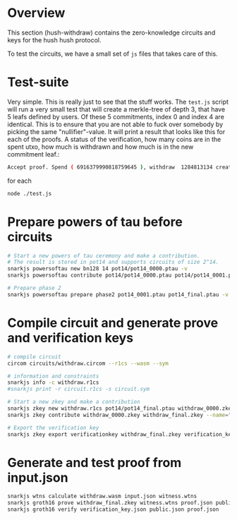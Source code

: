 # Overview
This section (hush-withdraw) contains the zero-knowledge circuits and keys for the hush hush protocol. 

To test the circuits, we have a small set of `js` files that takes care of this.

# Test-suite
Very simple. This is really just to see that the stuff works. The `test.js` script will run a very small test that will create a merkle-tree of depth 3, that have 5 leafs defined by users. Of these 5 commitments, index 0 and index 4 are identical. This is to ensure that you are not able to fuck over somebody by picking the same "nullifier"-value.
It will print a result that looks like this for each of the proofs. A status of the verification, how many coins are in the spent utxo, how much is withdrawn and how much is in the new commitment leaf.: 
```bash
Accept proof. Spend ( 6916379990818759645 ), withdraw  1284813134 create ( 6916379989533946511 ): 4521118041159501863462521679569866335743860363032419381818207185901659021412
```
for each 

```bash
node ./test.js
```




# Prepare powers of tau before circuits
```bash
# Start a new powers of tau ceremony and make a contribution. 
# The result is stored in pot14 and supports circuits of size 2^14.
snarkjs powersoftau new bn128 14 pot14/pot14_0000.ptau -v
snarkjs powersoftau contribute pot14/pot14_0000.ptau pot14/pot14_0001.ptau --name="First contribution" -v

# Prepare phase 2
snarkjs powersoftau prepare phase2 pot14_0001.ptau pot14_final.ptau -v
```


# Compile circuit and generate prove and verification keys 
```bash
# compile circuit
circom circuits/withdraw.circom --r1cs --wasm --sym

# information and constraints
snarkjs info -c withdraw.r1cs
#snarkjs print -r circuit.r1cs -s circuit.sym

# Start a new zkey and make a contribution
snarkjs zkey new withdraw.r1cs pot14/pot14_final.ptau withdraw_0000.zkey
snarkjs zkey contribute withdraw_0000.zkey withdraw_final.zkey --name="1st Contributor Name" -v 

# Export the verification key
snarkjs zkey export verificationkey withdraw_final.zkey verification_key.json
```

# Generate and test proof from input.json
```bash
snarkjs wtns calculate withdraw.wasm input.json witness.wtns
snarkjs groth16 prove withdraw_final.zkey witness.wtns proof.json public.json
snarkjs groth16 verify verification_key.json public.json proof.json
```